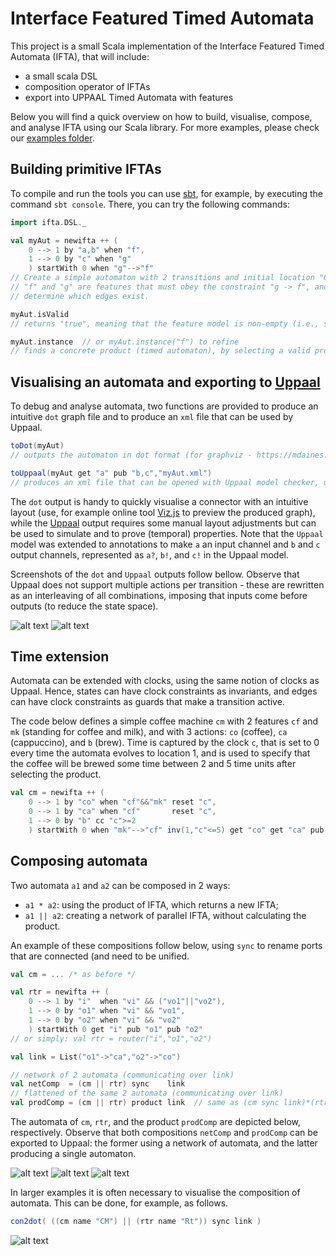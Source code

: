Interface Featured Timed Automata
========

This project is a small Scala implementation of the Interface Featured Timed Automata (IFTA), that will include:

 - a small scala DSL
 - composition operator of IFTAs
 - export into UPPAAL Timed Automata with features

Below you will find a quick overview on how to build, visualise, compose, and analyse IFTA using our Scala library.
For more examples, please check our [examples folder](src/main/scala/ifta/examples).

## Building primitive IFTAs

To compile and run the tools you can use [sbt](http://www.scala-sbt.org), for example, by executing the command ```sbt console```.
There, you can try the following commands:

```scala
import ifta.DSL._

val myAut = newifta ++ (
    0 --> 1 by "a,b" when "f",
    1 --> 0 by "c" when "g"
    ) startWith 0 when "g"-->"f"
// Create a simple automaton with 2 transitions and initial location "0".
// "f" and "g" are features that must obey the constraint "g -> f", and
// determine which edges exist.

myAut.isValid
// returns "true", meaning that the feature model is non-empty (i.e., satisfiable).

myAut.instance  // or myAut.instance("f") to refine
// finds a concrete product (timed automaton), by selecting a valid product and instantiating the automaton.
```


## Visualising an automata and exporting to [Uppaal](http://uppaal.com)

To debug and analyse automata, two functions are provided to produce an intuitive `dot` graph file and to produce an `xml` file that can be used by Uppaal.

```scala
toDot(myAut)
// outputs the automaton in dot format (for graphviz - https://mdaines.github.io/viz.js)

toUppaal(myAut get "a" pub "b,c","myAut.xml")
// produces an xml file that can be opened with Uppaal model checker, using "a" as an input channel and "b" and "c" as output channels
```

The `dot` output is handy to quickly visualise a connector with an intuitive layout (use, for example online tool [Viz.js](https://mdaines.github.io/viz.js/) to preview the produced graph), while the [Uppaal](http://uppaal.com) output requires some manual layout adjustments but can be used to simulate and to prove (temporal) properties.
Note that the `Uppaal` model was extended to annotations to make `a` an input channel and `b` and `c` output channels, represented as `a?`, `b!`, and `c!` in the Uppaal model.

Screenshots of the `dot` and `Uppaal` outputs follow bellow.
Observe that Uppaal does not support multiple actions per transition - these are rewritten as an interleaving of all combinations, imposing that inputs come before outputs (to reduce the state space).

![alt text](https://cdn.rawgit.com/joseproenca/ifta/master/images/myAut.svg "Automata example in Dot")   ![alt text](https://cdn.rawgit.com/joseproenca/ifta/master/images/myAutUpp.svg "Automata example in Uppaal")

## Time extension

Automata can be extended with clocks, using the same notion of clocks as Uppaal. Hence, states can have clock constraints as invariants, and edges can have clock constraints as guards that make a transition active.

The code below defines a simple coffee machine `cm`  with 2 features `cf` and `mk` (standing for coffee and milk), and with 3 actions: `co` (coffee), `ca` (cappuccino), and `b` (brew).
Time is captured by the clock `c`, that is set to 0 every time the automata evolves to location 1, and is used to specify that the coffee will be brewed some time between 2 and 5 time units after selecting the product.


```scala
val cm = newifta ++ (
    0 --> 1 by "co" when "cf"&&"mk" reset "c",
    0 --> 1 by "ca" when "cf"       reset "c",
    1 --> 0 by "b" cc "c">=2
    ) startWith 0 when "mk"-->"cf" inv(1,"c"<=5) get "co" get "ca" pub "b"
```


## Composing automata

Two automata `a1` and `a2` can be composed in 2 ways:
 - `a1 * a2`: using the product of IFTA, which returns a new IFTA;
 - `a1 || a2`: creating a network of parallel IFTA, without calculating the product.

An example of these compositions follow below, using `sync` to rename ports that are connected (and need to be unified.

```scala
val cm = ... /* as before */

val rtr = newifta ++ (
    0 --> 1 by "i"  when "vi" && ("vo1"||"vo2"),
    1 --> 0 by "o1" when "vi" && "vo1",
    1 --> 0 by "o2" when "vi" && "vo2"
    ) startWith 0 get "i" pub "o1" pub "o2"
// or simply: val rtr = router("i","o1","o2")

val link = List("o1"->"ca","o2"->"co")

// network of 2 automata (communicating over link)
val netComp  = (cm || rtr) sync    link
// flattened of the same 2 automata (communicating over link)
val prodComp = (cm || rtr) product link  // same as (cm sync link)*(rtr sync link)
```

The automata of `cm`, `rtr`, and the product `prodComp` are depicted below, respectively.
Observe that both compositions `netComp` and `prodComp` can be exported to Uppaal: the former using a network of automata, and the latter producing a single automaton.

![alt text](https://cdn.rawgit.com/joseproenca/ifta/master/images/cm.svg "Coffee Machine automaton in Dot") ![alt text](https://cdn.rawgit.com/joseproenca/ifta/master/images/router.svg "Router automaton in Dot") ![alt text](https://cdn.rawgit.com/joseproenca/ifta/master/images/cm-router.svg "Product of cm and rtr in Dot")

In larger examples it is often necessary to visualise the composition of automata. This can be done, for example, as follows.

```scala
con2dot( ((cm name "CM") || (rtr name "Rt")) sync link )
```

![alt text](https://cdn.rawgit.com/joseproenca/ifta/master/images/cm-router-conn.svg "Depicting the connector composing the coffee machine and the router")
